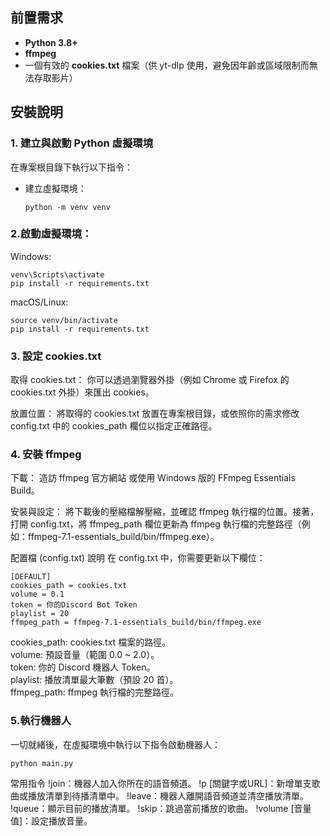 ## 前置需求

- **Python 3.8+**  
- **ffmpeg**  
- 一個有效的 **cookies.txt** 檔案（供 yt-dlp 使用，避免因年齡或區域限制而無法存取影片）

## 安裝說明

### 1. 建立與啟動 Python 虛擬環境

在專案根目錄下執行以下指令：

- 建立虛擬環境：
  ```
  python -m venv venv
  ```
### 2.啟動虛擬環境：
Windows:
```
venv\Scripts\activate
pip install -r requirements.txt
```
macOS/Linux:
```
source venv/bin/activate
pip install -r requirements.txt
```
### 3. 設定 cookies.txt
取得 cookies.txt：
你可以透過瀏覽器外掛（例如 Chrome 或 Firefox 的 cookies.txt 外掛）來匯出 cookies。

放置位置：
將取得的 cookies.txt 放置在專案根目錄，或依照你的需求修改 config.txt 中的 cookies_path 欄位以指定正確路徑。

### 4. 安裝 ffmpeg
下載：
造訪 ffmpeg 官方網站 或使用 Windows 版的 FFmpeg Essentials Build。

安裝與設定：
將下載後的壓縮檔解壓縮，並確認 ffmpeg 執行檔的位置。接著，打開 config.txt，將 ffmpeg_path 欄位更新為 ffmpeg 執行檔的完整路徑（例如：ffmpeg-7.1-essentials_build/bin/ffmpeg.exe）。

配置檔 (config.txt) 說明
在 config.txt 中，你需要更新以下欄位：
```
[DEFAULT]
cookies_path = cookies.txt
volume = 0.1
token = 你的Discord Bot Token
playlist = 20
ffmpeg_path = ffmpeg-7.1-essentials_build/bin/ffmpeg.exe
```  
cookies_path: cookies.txt 檔案的路徑。  
volume: 預設音量（範圍 0.0 ~ 2.0）。  
token: 你的 Discord 機器人 Token。  
playlist: 播放清單最大筆數（預設 20 首）。  
ffmpeg_path: ffmpeg 執行檔的完整路徑。  

### 5.執行機器人
一切就緒後，在虛擬環境中執行以下指令啟動機器人：
```
python main.py
```

常用指令
!join：機器人加入你所在的語音頻道。
!p [關鍵字或URL]：新增單支歌曲或播放清單到待播清單中。
!leave：機器人離開語音頻道並清空播放清單。
!queue：顯示目前的播放清單。
!skip：跳過當前播放的歌曲。
!volume [音量值]：設定播放音量。
